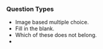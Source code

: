 ### Question Types

- Image based multiple choice.
- Fill in the blank. 
- Which of these does not belong.
- 
